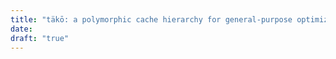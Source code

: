 ```yaml
---
title: "täkō: a polymorphic cache hierarchy for general-purpose optimization of data movement"
date: 
draft: "true"
---
```


